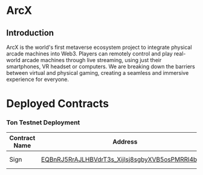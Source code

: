 # ArcX

## Introduction
ArcX is the world's first metaverse ecosystem project to integrate physical arcade machines into Web3. Players can remotely control and play real-world arcade machines through live streaming, using just their smartphones, VR headset or computers. We are breaking down the barriers between virtual and physical gaming, creating a seamless and immersive experience for everyone.


# Deployed Contracts

### Ton Testnet Deployment
 
| Contract Name  | Address                                    | Purpose                                   |
|----------------|--------------------------------------------|-------------------------------------------|
| Sign  | [EQBnRJ5RrAJLHBVdrT3s_Xijlsj8sgbyXVB5osPMRRl4bL1H](https://testnet.tonviewer.com/kQBnRJ5RrAJLHBVdrT3s_Xijlsj8sgbyXVB5osPMRRl4bAbN) | tact Contract |

